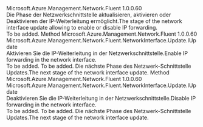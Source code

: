<Type Name="IWithIPForwarding" FullName="Microsoft.Azure.Management.Network.Fluent.NetworkInterface.Update.IWithIPForwarding">
  <TypeSignature Language="C#" Value="public interface IWithIPForwarding" />
  <TypeSignature Language="ILAsm" Value=".class public interface auto ansi abstract IWithIPForwarding" />
  <TypeSignature Language="DocId" Value="T:Microsoft.Azure.Management.Network.Fluent.NetworkInterface.Update.IWithIPForwarding" />
  <TypeSignature Language="VB.NET" Value="Public Interface IWithIPForwarding" />
  <TypeSignature Language="F#" Value="type IWithIPForwarding = interface" />
  <AssemblyInfo>
    <AssemblyName>Microsoft.Azure.Management.Network.Fluent</AssemblyName>
    <AssemblyVersion>1.0.0.60</AssemblyVersion>
  </AssemblyInfo>
  <Interfaces />
  <Docs>
    <summary>
            <span data-ttu-id="6c605-101">Die Phase der Netzwerkschnittstelle aktualisieren, aktivieren oder Deaktivieren der IP-Weiterleitung ermöglicht.</span><span class="sxs-lookup"><span data-stu-id="6c605-101">The stage of the network interface update allowing to enable or disable IP forwarding.</span></span>
            </summary>
    <remarks>To be added.</remarks>
  </Docs>
  <Members>
    <Member MemberName="WithIPForwarding">
      <MemberSignature Language="C#" Value="public Microsoft.Azure.Management.Network.Fluent.NetworkInterface.Update.IUpdate WithIPForwarding ();" />
      <MemberSignature Language="ILAsm" Value=".method public hidebysig newslot virtual instance class Microsoft.Azure.Management.Network.Fluent.NetworkInterface.Update.IUpdate WithIPForwarding() cil managed" />
      <MemberSignature Language="DocId" Value="M:Microsoft.Azure.Management.Network.Fluent.NetworkInterface.Update.IWithIPForwarding.WithIPForwarding" />
      <MemberSignature Language="VB.NET" Value="Public Function WithIPForwarding () As IUpdate" />
      <MemberSignature Language="F#" Value="abstract member WithIPForwarding : unit -&gt; Microsoft.Azure.Management.Network.Fluent.NetworkInterface.Update.IUpdate" Usage="iWithIPForwarding.WithIPForwarding " />
      <MemberType>Method</MemberType>
      <AssemblyInfo>
        <AssemblyName>Microsoft.Azure.Management.Network.Fluent</AssemblyName>
        <AssemblyVersion>1.0.0.60</AssemblyVersion>
      </AssemblyInfo>
      <ReturnValue>
        <ReturnType>Microsoft.Azure.Management.Network.Fluent.NetworkInterface.Update.IUpdate</ReturnType>
      </ReturnValue>
      <Parameters />
      <Docs>
        <summary>
            <span data-ttu-id="6c605-102">Aktivieren Sie die IP-Weiterleitung in der Netzwerkschnittstelle.</span><span class="sxs-lookup"><span data-stu-id="6c605-102">Enable IP forwarding in the network interface.</span></span>
            </summary>
        <returns>To be added.</returns>
        <remarks>To be added.</remarks>
        <return><span data-ttu-id="6c605-103">Die nächste Phase des Netzwerk-Schnittstelle Updates.</span><span class="sxs-lookup"><span data-stu-id="6c605-103">The next stage of the network interface update.</span></span></return>
      </Docs>
    </Member>
    <Member MemberName="WithoutIPForwarding">
      <MemberSignature Language="C#" Value="public Microsoft.Azure.Management.Network.Fluent.NetworkInterface.Update.IUpdate WithoutIPForwarding ();" />
      <MemberSignature Language="ILAsm" Value=".method public hidebysig newslot virtual instance class Microsoft.Azure.Management.Network.Fluent.NetworkInterface.Update.IUpdate WithoutIPForwarding() cil managed" />
      <MemberSignature Language="DocId" Value="M:Microsoft.Azure.Management.Network.Fluent.NetworkInterface.Update.IWithIPForwarding.WithoutIPForwarding" />
      <MemberSignature Language="VB.NET" Value="Public Function WithoutIPForwarding () As IUpdate" />
      <MemberSignature Language="F#" Value="abstract member WithoutIPForwarding : unit -&gt; Microsoft.Azure.Management.Network.Fluent.NetworkInterface.Update.IUpdate" Usage="iWithIPForwarding.WithoutIPForwarding " />
      <MemberType>Method</MemberType>
      <AssemblyInfo>
        <AssemblyName>Microsoft.Azure.Management.Network.Fluent</AssemblyName>
        <AssemblyVersion>1.0.0.60</AssemblyVersion>
      </AssemblyInfo>
      <ReturnValue>
        <ReturnType>Microsoft.Azure.Management.Network.Fluent.NetworkInterface.Update.IUpdate</ReturnType>
      </ReturnValue>
      <Parameters />
      <Docs>
        <summary>
            <span data-ttu-id="6c605-104">Deaktivieren Sie die IP-Weiterleitung in der Netzwerkschnittstelle.</span><span class="sxs-lookup"><span data-stu-id="6c605-104">Disable IP forwarding in the network interface.</span></span>
            </summary>
        <returns>To be added.</returns>
        <remarks>To be added.</remarks>
        <return><span data-ttu-id="6c605-105">Die nächste Phase des Netzwerk-Schnittstelle Updates.</span><span class="sxs-lookup"><span data-stu-id="6c605-105">The next stage of the network interface update.</span></span></return>
      </Docs>
    </Member>
  </Members>
</Type>